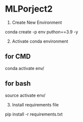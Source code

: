 # MLPorject2

1. Create  New Environment

conda create -p env puthon==3.9 -y

2. Activate conda environment
## for CMD
conda activate env/
## for bash
source activate env/

3. Install requirements file

pip install -r requirements.txt